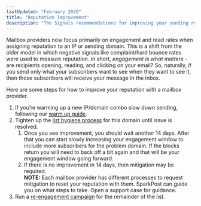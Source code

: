 ```yaml
---
lastUpdated: "February 2020"
title: "Reputation Improvement"
description: "The Signals recommendations for improving your sending reputation."
---
```


Mailbox providers now focus primarily on engagement and read rates when assigning reputation to an IP or sending domain. This is a shift from the older model in which negative signals like complaint/hard bounce rates were used to measure reputation. In short, _engagement is what matters_ - are recipients opening, reading, and clicking on your email? So, naturally, if you send only what your subscribers want to see when they want to see it, then those subscribers will receive your message in the inbox.

Here are some steps for how to improve your reputation with a mailbox provider.

1. If you’re warming up a new IP/domain combo slow down sending, following our [warm up guide](https://www.sparkpost.com/docs/deliverability/ip-warm-up-overview/).
1. Tighten up the [list hygiene process](/docs/signals/list-hygiene/) for this domain until issue is resolved.
    1. Once you see improvement, you should wait another 14 days. After that you can start slowly increasing your engagement window to include more subscribers for the problem domain. If the blocks return you will need to back off a bit again and that will be your engagement window going forward.
    1. If there is no improvement in 14 days, then mitigation may be required. <br /> **NOTE:** Each mailbox provider has different processes to request mitigation to reset your reputation with them. SparkPost can guide you on what steps to take.  Open a support case for guidance.
1. Run a [re-engagement campaign](/docs/signals/re-engagement-campaign/) for the remainder of the list. 
